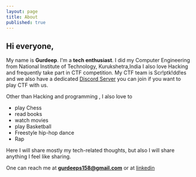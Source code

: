 ```yaml
---
layout: page
title: About
published: true
---
```


## Hi everyone,
My name is **Gurdeep**. I'm a **tech enthusiast**.
I did my Computer Engineering from National Institute of Technology, Kurukshetra,India
I also love Hacking and frequently take part in CTF competition. My CTF team is Scr!ptk!dd!es and we also have a dedicated [Discord Server](https://discord.gg/nbZJekr) you can join if you want to play CTF with us.

Other than Hacking and programming , I also love to 

* play Chess
* read books
* watch movies
* play Basketball
* Freestyle hip-hop dance
* Rap

Here I will share  mostly my tech-related thoughts, but also I will share anything I feel like sharing.

One can reach me at **gurdeeps158@gmail.com**  or at [linkedin](https://www.linkedin.com/in/gurdeep-s-4469a7125/)


